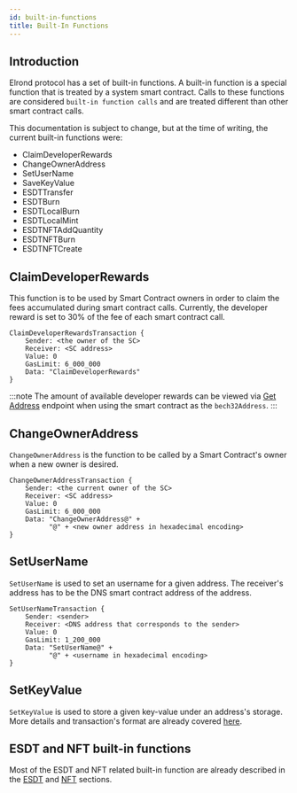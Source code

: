 ```yaml
---
id: built-in-functions
title: Built-In Functions
---
```


## **Introduction**

Elrond protocol has a set of built-in functions. A built-in function is a special function that is treated by a system smart contract. 
Calls to these functions are considered `built-in function calls` and are treated different than other smart contract calls.

This documentation is subject to change, but at the time of writing, the current built-in functions were:

- ClaimDeveloperRewards
- ChangeOwnerAddress
- SetUserName
- SaveKeyValue
- ESDTTransfer
- ESDTBurn
- ESDTLocalBurn
- ESDTLocalMint
- ESDTNFTAddQuantity
- ESDTNFTBurn
- ESDTNFTCreate

## **ClaimDeveloperRewards**

This function is to be used by Smart Contract owners in order to claim the fees accumulated during smart contract calls.
Currently, the developer reward is set to 30% of the fee of each smart contract call.

```
ClaimDeveloperRewardsTransaction {
    Sender: <the owner of the SC>
    Receiver: <SC address>
    Value: 0
    GasLimit: 6_000_000
    Data: "ClaimDeveloperRewards"
}
```

:::note
The amount of available developer rewards can be viewed via [Get Address](/sdk-and-tools/rest-api/addresses/#get-address) endpoint when using the smart contract as the `bech32Address`. 
:::

## **ChangeOwnerAddress**

`ChangeOwnerAddress` is the function to be called by a Smart Contract's owner when a new owner is desired. 

```
ChangeOwnerAddressTransaction {
    Sender: <the current owner of the SC>
    Receiver: <SC address>
    Value: 0
    GasLimit: 6_000_000
    Data: "ChangeOwnerAddress@" +
          "@" + <new owner address in hexadecimal encoding>
}
```

## **SetUserName**

`SetUserName` is used to set an username for a given address. The receiver's address has to be the DNS smart contract
address of the address.

```
SetUserNameTransaction {
    Sender: <sender>
    Receiver: <DNS address that corresponds to the sender>
    Value: 0
    GasLimit: 1_200_000
    Data: "SetUserName@" +
          "@" + <username in hexadecimal encoding>
}
```

## **SetKeyValue**

`SetKeyValue` is used to store a given key-value under an address's storage. More details and transaction's format are 
already covered [here](/developers/account-storage).


## **ESDT and NFT built-in functions**

Most of the ESDT and NFT related built-in function are already described in the [ESDT](/developers/esdt-tokens/) and 
[NFT](/developers/nft-tokens) sections. 
